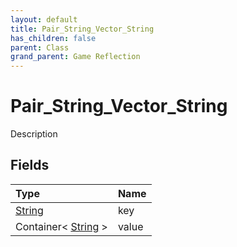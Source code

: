 ```yaml
---
layout: default
title: Pair_String_Vector_String
has_children: false
parent: Class
grand_parent: Game Reflection
---
```

# Pair_String_Vector_String
Description 

## Fields

| Type | Name |
|:----------|:--------------|
| [String](/riftbreaker-wiki/docs/game-reflection/components/string/) | key |
| Container< [String](/riftbreaker-wiki/docs/game-reflection/components/string/) > | value |


